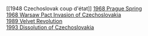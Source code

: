 [[1948 Czechoslovak coup d'état]]
[1968 Prague Spring](1968%20Prague%20Spring)  
[1968 Warsaw Pact Invasion of Czechoslovakia](1968%20Warsaw%20Pact%20Invasion%20of%20Czechoslovakia)  
[1989 Velvet Revolution](1989%20Velvet%20Revolution)  
[1993 Dissolution of Czechoslovakia](1993%20Dissolution%20of%20Czechoslovakia)  